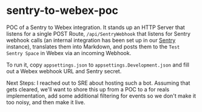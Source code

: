# sentry-to-webex-poc

POC of a Sentry to Webex integration. It stands up an HTTP Server that listens for a single POST Route, `/api/SentryWebhook` that listens for Sentry webhook calls (an internal integration has been set up in our [Sentry](https://cisco-fj.sentry.io) instance), translates them into Markdown, and posts them to the `Test Sentry Space` in Webex via an incoming Webhook.

To run it, copy `appsettings.json` to `appsettings.Development.json` and fill out a Webex webhook URL and Sentry secret.

Next Steps: I reached out to SRE about hosting such a bot. Assuming that gets cleared, we'll want to shore this up from a POC to a for reals implementation, add some additional filtering for events so we don't make it too noisy, and then make it live.
